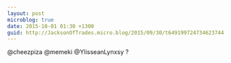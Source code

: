 ```yaml
---
layout: post
microblog: true
date: 2015-10-01 01:30 +1300
guid: http://JacksonOfTrades.micro.blog/2015/09/30/t649199724734623744.html
---
```

@cheezpiza @memeki @YlisseanLynxsy ?
